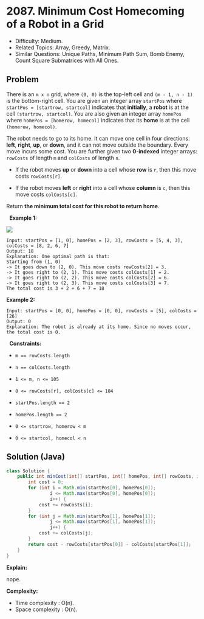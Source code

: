 # 2087. Minimum Cost Homecoming of a Robot in a Grid

- Difficulty: Medium.
- Related Topics: Array, Greedy, Matrix.
- Similar Questions: Unique Paths, Minimum Path Sum, Bomb Enemy, Count Square Submatrices with All Ones.

## Problem

There is an ```m x n``` grid, where ```(0, 0)``` is the top-left cell and ```(m - 1, n - 1)``` is the bottom-right cell. You are given an integer array ```startPos``` where ```startPos = [startrow, startcol]``` indicates that **initially**, a **robot** is at the cell ```(startrow, startcol)```. You are also given an integer array ```homePos``` where ```homePos = [homerow, homecol]``` indicates that its **home** is at the cell ```(homerow, homecol)```.

The robot needs to go to its home. It can move one cell in four directions: **left**, **right**, **up**, or **down**, and it can not move outside the boundary. Every move incurs some cost. You are further given two **0-indexed** integer arrays: ```rowCosts``` of length ```m``` and ```colCosts``` of length ```n```.


	
- If the robot moves **up** or **down** into a cell whose **row** is ```r```, then this move costs ```rowCosts[r]```.
	
- If the robot moves **left** or **right** into a cell whose **column** is ```c```, then this move costs ```colCosts[c]```.


Return **the **minimum total cost** for this robot to return home**.

 
**Example 1:**

![](https://assets.leetcode.com/uploads/2021/10/11/eg-1.png)

```
Input: startPos = [1, 0], homePos = [2, 3], rowCosts = [5, 4, 3], colCosts = [8, 2, 6, 7]
Output: 18
Explanation: One optimal path is that:
Starting from (1, 0)
-> It goes down to (2, 0). This move costs rowCosts[2] = 3.
-> It goes right to (2, 1). This move costs colCosts[1] = 2.
-> It goes right to (2, 2). This move costs colCosts[2] = 6.
-> It goes right to (2, 3). This move costs colCosts[3] = 7.
The total cost is 3 + 2 + 6 + 7 = 18
```

**Example 2:**

```
Input: startPos = [0, 0], homePos = [0, 0], rowCosts = [5], colCosts = [26]
Output: 0
Explanation: The robot is already at its home. Since no moves occur, the total cost is 0.
```

 
**Constraints:**


	
- ```m == rowCosts.length```
	
- ```n == colCosts.length```
	
- ```1 <= m, n <= 105```
	
- ```0 <= rowCosts[r], colCosts[c] <= 104```
	
- ```startPos.length == 2```
	
- ```homePos.length == 2```
	
- ```0 <= startrow, homerow < m```
	
- ```0 <= startcol, homecol < n```



## Solution (Java)

```java
class Solution {
    public int minCost(int[] startPos, int[] homePos, int[] rowCosts, int[] colCosts) {
        int cost = 0;
        for (int i = Math.min(startPos[0], homePos[0]);
                i <= Math.max(startPos[0], homePos[0]);
                i++) {
            cost += rowCosts[i];
        }
        for (int j = Math.min(startPos[1], homePos[1]);
                j <= Math.max(startPos[1], homePos[1]);
                j++) {
            cost += colCosts[j];
        }
        return cost - rowCosts[startPos[0]] - colCosts[startPos[1]];
    }
}
```

**Explain:**

nope.

**Complexity:**

* Time complexity : O(n).
* Space complexity : O(n).
